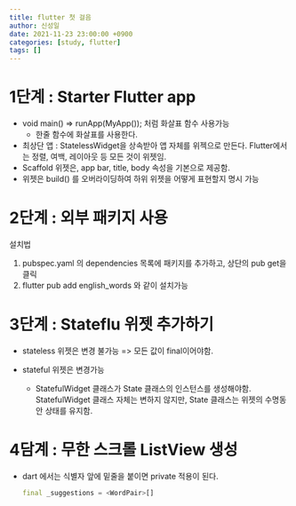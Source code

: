 ```yaml
---
title: flutter 첫 걸음
author: 신성일
date: 2021-11-23 23:00:00 +0900
categories: [study, flutter]
tags: []
---
```


# 1단계 : Starter Flutter app

- void main() => runApp(MyApp()); 처럼 화살표 함수 사용가능
  - 한줄 함수에 화살표를 사용한다.
- 최상단 앱 : StatelessWidget을 상속받아 앱 자체를 위젝으로 만든다. Flutter에서는 정렬, 여백, 레이아웃 등 모든 것이 위젯임.
- Scaffold 위젯은, app bar, title, body 속성을 기본으로 제공함.
- 위젯은 build() 를 오버라이딩하여 하위 위젯을 어떻게 표현할지 명시 가능

# 2단계 : 외부 패키지 사용

설치법

1. pubspec.yaml 의 dependencies 목록에 패키지를 추가하고, 상단의 pub get을 클릭
2. flutter pub add english_words 와 같이 설치가능

# 3단계 : Stateflu 위젯 추가하기

- stateless 위젯은 변경 불가능 => 모든 값이 final이어야함.

- stateful 위젯은 변경가능

  - StatefulWidget 클래스가 State 클래스의 인스턴스를 생성해야함. StatefulWidget 클래스 자체는 변하지 않지만, State 클래스는 위젯의 수명동안 상태를 유지함.

# 4담계 : 무한 스크롤 ListView 생성

- dart 에서는 식별자 앞에 밑줄을 붙이면 private 적용이 된다.

  ```dart
  final _suggestions = <WordPair>[]
  ```
